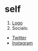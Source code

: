 # self

1. [Logo](https://cdn.discordapp.com/attachments/984966539499417661/985456263724933160/self_logo.png)
2. Socials:
  - [Twitter](http://twitter.com/self_bc)
  - [Instagram](http://instagram.com/self.wav)
